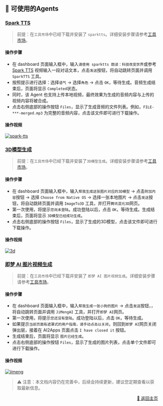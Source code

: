 ## 🤖 可使用的Agents

### [Spark TTS](https://youtu.be/b3Ym69arLGw)

> 前提：在`工具市场`中已经下载并安装了 `sparktts`。详细安装步骤请参考[工具市场](./too_mart-zh_CN.md)。

#### 操作步骤

- 在 dashboard 页面输入框中，输入`请使用 sparktts 朗读：科技改变世界`或参考 [Spark TTS](https://youtu.be/b3Ym69arLGw) 视频输入一段对话文本，点击`发送`按钮，将自动跳转页面并调用 `SparkTTS` 工具。
- 按照提示进行选择：选择`语气` -> 选择`角色` -> 点击 `OK`，等待生成。音频生成结束后，页面将显示 `Completed`状态。
- 同时，该 Agent 也支持上传本地视频，最终效果为生成的音频内容与上传的视频内容将被合成。
- 点击右侧底部的操作按钮 `Files`，显示了生成音频的文件列表。例如，`FILE-***-merged.mp3` 为完整的音频内容，点击该文件即可进行下载操作。

#### 操作视频

[![spark-tts](https://img.youtube.com/vi/b3Ym69arLGw/0.jpg)](https://youtu.be/b3Ym69arLGw) 

### [3D模型生成](https://youtu.be/DhERLlXPK6I)

> 前提：在`工具市场`中已经下载并安装了`3D模型生成`。详细安装步骤请参考[工具市场](./too_mart-zh_CN.md)。

#### 操作步骤

- 在 dashboard 页面输入框中，输入`帮我生成这张图片对应的3D模型` -> 点击`附加内容`按钮 -> 选择 `Choose from Native OS` -> 选择一张本地图片 -> 点击`发送`按钮，将自动跳转页面并调用 `ImageTo3D` 工具，并打开`腾讯混元3D`网页。
- 第一次使用，将提示`您尚未登陆`。成功登陆以后，点击 `OK`，等待生成。生成结束后，页面将显示 `3D模型已经成功生成`。
- 点击右侧底部的操作按钮 `Files`，显示了生成的3D模型，点击该文件即可进行下载操作。

#### 操作视频

[![3d](https://img.youtube.com/vi/DhERLlXPK6I/0.jpg)](https://youtu.be/DhERLlXPK6I)

### [即梦 AI 图片视频生成](https://youtu.be/e5OaLM8qfGc)

> 前提：在`工具市场`中已经下载并安装了 `即梦 AI 图片视频生成`。详细安装步骤请参考[工具市场](./too_mart-zh_CN.md)。

#### 操作步骤

- 在 dashboard 页面输入框中，输入`帮我生成一张小狗的图片` -> 点击`发送`按钮，，将自动跳转页面并调用 `JiMengAI` 工具，并打开`即梦 AI`网页。
- 第一次使用，将提示`您还没有登陆`。成功登陆以后，点击 `OK`，等待生成。
- 如果提示`当前页面有遮罩式的用户指南，请手动点击以关闭`，则回到`即梦 AI`网页关闭弹出层，接着在 AI2Apps 页面点击 `I have closed it` 按钮。
- 生成结束后，页面将显示 `图片已经生成`。
- 点击右侧底部的操作按钮 `Files`，显示了生成的图片列表，点击单个文件即可进行下载操作。

#### 操作视频

[![jimeng](https://img.youtube.com/vi/e5OaLM8qfGc/0.jpg)](https://youtu.be/e5OaLM8qfGc)

> ⚠️ 注意：本文档内容仍在完善中，后续会持续更新，建议您定期查看以获取最新信息。

<p align="right" >
  <a href="../README-zh_CN.md">
    🔗 返回主页
  </a>
</p>








